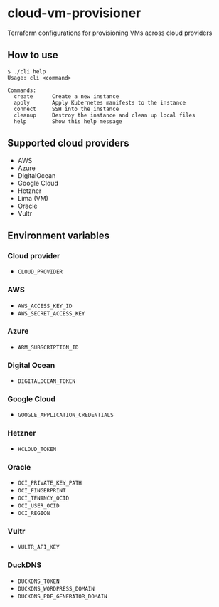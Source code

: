 # cloud-vm-provisioner
Terraform configurations for provisioning VMs across cloud providers

## How to use

```
$ ./cli help
Usage: cli <command>

Commands:
  create      Create a new instance
  apply       Apply Kubernetes manifests to the instance
  connect     SSH into the instance
  cleanup     Destroy the instance and clean up local files
  help        Show this help message
```

## Supported cloud providers

* AWS
* Azure
* DigitalOcean
* Google Cloud
* Hetzner
* Lima (VM)
* Oracle
* Vultr

## Environment variables

### Cloud provider
* `CLOUD_PROVIDER`

### AWS
* `AWS_ACCESS_KEY_ID`
* `AWS_SECRET_ACCESS_KEY`

### Azure
* `ARM_SUBSCRIPTION_ID`

### Digital Ocean
* `DIGITALOCEAN_TOKEN`

### Google Cloud
* `GOOGLE_APPLICATION_CREDENTIALS`

### Hetzner
* `HCLOUD_TOKEN`

### Oracle
* `OCI_PRIVATE_KEY_PATH`
* `OCI_FINGERPRINT`
* `OCI_TENANCY_OCID`
* `OCI_USER_OCID`
* `OCI_REGION`

### Vultr
* `VULTR_API_KEY`

### DuckDNS
* `DUCKDNS_TOKEN`
* `DUCKDNS_WORDPRESS_DOMAIN`
* `DUCKDNS_PDF_GENERATOR_DOMAIN`
